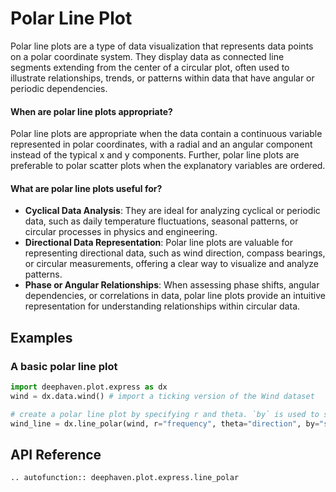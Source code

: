 # Polar Line Plot

Polar line plots are a type of data visualization that represents data points on a polar coordinate system. They display data as connected line segments extending from the center of a circular plot, often used to illustrate relationships, trends, or patterns within data that have angular or periodic dependencies.

#### When are polar line plots appropriate?

Polar line plots are appropriate when the data contain a continuous variable represented in polar coordinates, with a radial and an angular component instead of the typical x and y components. Further, polar line plots are preferable to polar scatter plots when the explanatory variables are ordered.

#### What are polar line plots useful for?

- **Cyclical Data Analysis**: They are ideal for analyzing cyclical or periodic data, such as daily temperature fluctuations, seasonal patterns, or circular processes in physics and engineering.
- **Directional Data Representation**: Polar line plots are valuable for representing directional data, such as wind direction, compass bearings, or circular measurements, offering a clear way to visualize and analyze patterns.
- **Phase or Angular Relationships**: When assessing phase shifts, angular dependencies, or correlations in data, polar line plots provide an intuitive representation for understanding relationships within circular data.

## Examples

### A basic polar line plot

```python order=wind_line,wind
import deephaven.plot.express as dx
wind = dx.data.wind() # import a ticking version of the Wind dataset

# create a polar line plot by specifying r and theta. `by` is used to separate data by groups
wind_line = dx.line_polar(wind, r="frequency", theta="direction", by="strength")
```

## API Reference
```{eval-rst}
.. autofunction:: deephaven.plot.express.line_polar
```
